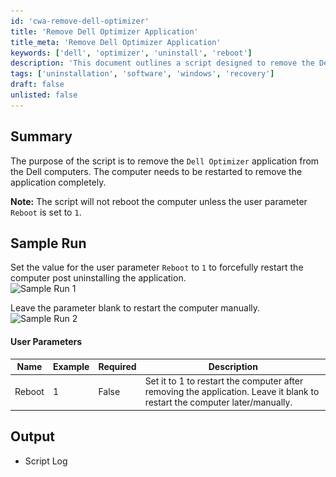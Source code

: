 ```yaml
---
id: 'cwa-remove-dell-optimizer'
title: 'Remove Dell Optimizer Application'
title_meta: 'Remove Dell Optimizer Application'
keywords: ['dell', 'optimizer', 'uninstall', 'reboot']
description: 'This document outlines a script designed to remove the Dell Optimizer application from Dell computers. It includes instructions for setting a user parameter to control whether the computer should reboot automatically after the application is uninstalled.'
tags: ['uninstallation', 'software', 'windows', 'recovery']
draft: false
unlisted: false
---
```

## Summary

The purpose of the script is to remove the `Dell Optimizer` application from the Dell computers. The computer needs to be restarted to remove the application completely.  

**Note:** The script will not reboot the computer unless the user parameter `Reboot` is set to `1`.

## Sample Run

Set the value for the user parameter `Reboot` to `1` to forcefully restart the computer post uninstalling the application.  
![Sample Run 1](..\..\..\static\img\SWM---Software-Configuration---Remove-Dell-Optimizer\image_1.png)  

Leave the parameter blank to restart the computer manually.  
![Sample Run 2](..\..\..\static\img\SWM---Software-Configuration---Remove-Dell-Optimizer\image_2.png)  

#### User Parameters

| Name   | Example | Required | Description                                                                                     |
|--------|---------|----------|-------------------------------------------------------------------------------------------------|
| Reboot | 1       | False    | Set it to 1 to restart the computer after removing the application. Leave it blank to restart the computer later/manually. |

## Output

- Script Log



